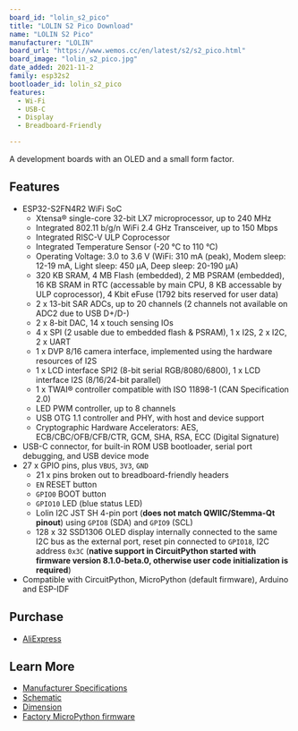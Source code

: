 ```yaml
---
board_id: "lolin_s2_pico"
title: "LOLIN S2 Pico Download"
name: "LOLIN S2 Pico"
manufacturer: "LOLIN"
board_url: "https://www.wemos.cc/en/latest/s2/s2_pico.html"
board_image: "lolin_s2_pico.jpg"
date_added: 2021-11-2
family: esp32s2
bootloader_id: lolin_s2_pico
features:
  - Wi-Fi
  - USB-C
  - Display
  - Breadboard-Friendly

---
```


A development boards with an OLED and a small form factor.

## Features

- ESP32-S2FN4R2 WiFi SoC
  - Xtensa® single-core 32-bit LX7 microprocessor, up to 240 MHz
  - Integrated 802.11 b/g/n WiFi 2.4 GHz Transceiver, up to 150 Mbps
  - Integrated RISC-V ULP Coprocessor
  - Integrated Temperature Sensor (-20 °C to 110 °C)
  - Operating Voltage: 3.0 to 3.6 V (WiFi: 310 mA (peak), Modem sleep: 12-19 mA, Light sleep: 450 µA, Deep sleep: 20-190 µA)
  - 320 KB SRAM, 4 MB Flash (embedded), 2 MB PSRAM (embedded), 16 KB SRAM in RTC (accessable by main CPU, 8 KB accessable by ULP coprocessor), 4 Kbit eFuse (1792 bits reserved for user data)
  - 2 x 13-bit SAR ADCs, up to 20 channels (2 channels not available on ADC2 due to USB D+/D-)
  - 2 x 8-bit DAC, 14 x touch sensing IOs
  - 4 x SPI (2 usable due to embedded flash & PSRAM), 1 x I2S, 2 x I2C, 2 x UART
  - 1 x DVP 8/16 camera interface, implemented using the hardware resources of I2S
  - 1 x LCD interface SPI2 (8-bit serial RGB/8080/6800), 1 x LCD interface I2S (8/16/24-bit parallel)
  - 1 x TWAI® controller compatible with ISO 11898-1 (CAN Specification 2.0)
  - LED PWM controller, up to 8 channels
  - USB OTG 1.1 controller and PHY, with host and device support
  - Cryptographic Hardware Accelerators: AES, ECB/CBC/OFB/CFB/CTR, GCM, SHA, RSA, ECC (Digital Signature)
- USB-C connector, for built-in ROM USB bootloader, serial port debugging, and USB device mode
- 27 x GPIO pins, plus `VBUS`, `3V3`, `GND`
  - 21 x pins broken out to breadboard-friendly headers
  - `EN` RESET button
  - `GPIO0` BOOT button
  - `GPIO10` LED (blue status LED)
  - Lolin I2C JST SH 4-pin port (**does not match QWIIC/Stemma-Qt pinout**) using `GPIO8` (SDA) and `GPIO9` (SCL)
  - 128 x 32 SSD1306 OLED display internally connected to the same I2C bus as the external port, reset pin connected to `GPIO18`, I2C address `0x3C` (**native support in CircuitPython started with firmware version 8.1.0-beta.0, otherwise user code initialization is required**)
- Compatible with CircuitPython, MicroPython (default firmware), Arduino and ESP-IDF

## Purchase

* [AliExpress](https://www.aliexpress.com/item/1005003215673294.html)

## Learn More

* [Manufacturer Specifications](https://www.wemos.cc/en/latest/s2/s2_pico.html)
* [Schematic](https://www.wemos.cc/en/latest/_static/files/sch_s2_pico_v1.0.0.pdf)
* [Dimension](https://www.wemos.cc/en/latest/_static/files/dim_s2_pico_v1.0.0.pdf)
* [Factory MicroPython firmware](https://www.wemos.cc/en/latest/tutorials/s2/get_started_with_micropython_s2.html)
